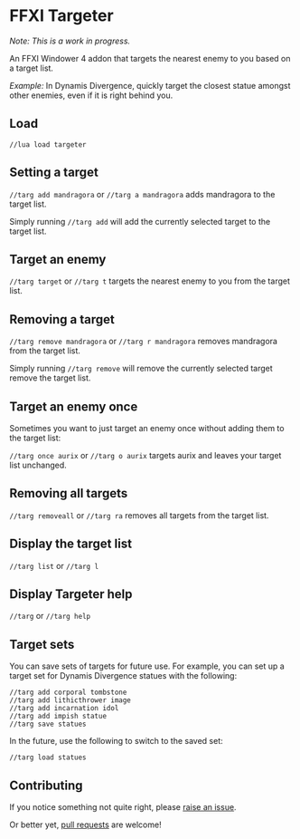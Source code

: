 # FFXI Targeter

*Note: This is a work in progress.*

An FFXI Windower 4 addon that targets the nearest enemy to you based on a target list.

*Example:* In Dynamis Divergence, quickly target the closest statue amongst other enemies, even if it is right behind you.

## Load

`//lua load targeter`

## Setting a target

`//targ add mandragora` or `//targ a mandragora` adds mandragora to the target list.

Simply running `//targ add` will add the currently selected target to the target list.

## Target an enemy

`//targ target` or `//targ t` targets the nearest enemy to you from the target list.

## Removing a target

`//targ remove mandragora` or `//targ r mandragora` removes mandragora from the target list.

Simply running `//targ remove` will remove the currently selected target remove the target list.

## Target an enemy once

Sometimes you want to just target an enemy once without adding them to the target list:

`//targ once aurix` or `//targ o aurix` targets aurix and leaves your target list unchanged.

## Removing all targets

`//targ removeall` or `//targ ra` removes all targets from the target list.

## Display the target list

`//targ list` or `//targ l`

## Display Targeter help

`//targ` or `//targ help`

## Target sets

You can save sets of targets for future use. For example, you can set up a target set for Dynamis Divergence statues with the following:

```
//targ add corporal tombstone
//targ add lithicthrower image
//targ add incarnation idol
//targ add impish statue
//targ save statues
```

In the future, use the following to switch to the saved set:

`//targ load statues`

## Contributing

If you notice something not quite right, please [raise an issue](https://github.com/xurion/ffxi-targeter/issues).

Or better yet, [pull requests](https://github.com/xurion/ffxi-targeter/pulls) are welcome!
